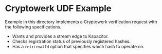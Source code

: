 # Cryptowerk UDF Example

 Example in this directory implements a Cryptowerk verification request with the following specifications.

* Wants and provides a stream edge to Kapacitor.
* Checks registration status of previously registered hashes.
* Has a `retrievalId` option that specifies which hash to operate on.
